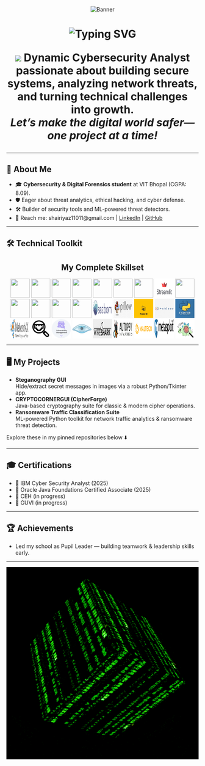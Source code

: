 <!-- Banner -->
<p align="center">
  <img src="assets/RBanner.gif" alt="Banner" width="1080" height="200"/>
</p>

<h1 align="center">
  <img src="https://readme-typing-svg.demolab.com?font=Fira+Code&pause=900&color=18A2E8&center=true&vCenter=true&width=450&lines=Hi%2C+I'm+Shaik+Riyaz+%F0%9F%91%8B;Cybersecurity+Analyst+%7C+Data+Analyst" alt="Typing SVG" />

<p align="center">
  <img src="https://media.giphy.com/media/hvRJCLFzcasrR4ia7z/giphy.gif" width="36" /> 
  <b>Dynamic Cybersecurity Analyst passionate about building secure systems, analyzing network threats, and turning technical challenges into growth.</b> 
  <br>
  <i>Let’s make the digital world safer—one project at a time!</i>
</p>

---

## 🚀 About Me

<ul>
  <li>🎓 <b>Cybersecurity & Digital Forensics student</b> at VIT Bhopal (CGPA: 8.09).</li>
  <li>🛡️ Eager about threat analytics, ethical hacking, and cyber defense.</li>
  <li>🛠️ Builder of security tools and ML-powered threat detectors.</li>
  <li>📧 Reach me: shairiyaz11011@gmail.com | <a href="www.linkedin.com/in/shaik-riyaz-761545251">LinkedIn</a> | <a href="">GitHub</a></li>
</ul>

---

## 🛠️ <span style="animation: glow 1.2s infinite alternate;">Technical Toolkit</span>

<h2 align="center">My Complete Skillset</h2>
<p align="center">
  <!-- High-res SVG icons from Devicon/simple-icons: -->
  <img src="https://cdn.jsdelivr.net/gh/devicons/devicon/icons/python/python-original.svg" height="50" width="50"/>
  <img src="https://cdn.jsdelivr.net/gh/devicons/devicon/icons/java/java-original.svg" height="50" width="50"/>
  <img src="https://cdn.jsdelivr.net/gh/devicons/devicon/icons/html5/html5-original.svg" height="50" width="50"/>
  <img src="https://cdn.jsdelivr.net/gh/devicons/devicon/icons/css3/css3-original.svg" height="50" width="50"/>
  <img src="https://cdn.jsdelivr.net/gh/devicons/devicon@latest/icons/mysql/mysql-original-wordmark.svg" height="50" width="50"/>
  <img src="https://cdn.jsdelivr.net/gh/devicons/devicon@latest/icons/amazonwebservices/amazonwebservices-original-wordmark.svg" height="50" width="50" />
  <img src="https://cdn.jsdelivr.net/gh/devicons/devicon/icons/flask/flask-original-wordmark.svg" height="50" width="50"/>
  <img src="assets/Streamlit.png" height="50" width="50"/>
  <img src="https://cdn.jsdelivr.net/gh/devicons/devicon/icons/tensorflow/tensorflow-original.svg" height="50" width="50"/>
  <img src="https://cdn.jsdelivr.net/gh/devicons/devicon/icons/numpy/numpy-original.svg" height="50" width="50"/>
  <img src="https://cdn.jsdelivr.net/gh/devicons/devicon/icons/pandas/pandas-original.svg" height="50" width="50"/>
  <img src="https://cdn.jsdelivr.net/gh/devicons/devicon/icons/scikit-learn/scikit-learn-original.svg" height="50" width="50"/>
  <img src="https://cdn.jsdelivr.net/gh/devicons/devicon/icons/matplotlib/matplotlib-original.svg" height="50" width="50"/>
  <img src="assets/Seaborn.svg" height="50" width="50"/>
  <img src="assets/Pillow.jpeg" height="50" width="50"/>
  <img src="assets/power bi.gif" height="50" width="50"/>
  <img src="assets/tableau.png" height="50" width="50"/>
  <img src="assets/Tkinter.jpg" height="50" width="50"/>
  <img src="assets/NetworkX.png" height="50" width="50"/>
  <img src="assets/TCP port scanning.png" height="50" width="50"/>
  <img src="assets/Vulnerability analysis.png" height="50" width="50"/>
  <img src="assets/nmap.png" height="50" width="50"/>
  <img src="assets/Wireshark.jpg" height="50" width="50"/>
  <img src="assets/Autopsy.png" height="50" width="50"/>
  <img src="assets/maltego.png" height="50" width="50"/>
  <img src="assets/Metasploit.svg" height="50" width="50"/>
  <img src="assets/steganography.jpeg" height="50" width="50"/>
</p>


---

## 🖥️ My Projects

- <b>Steganography GUI</b>  
  Hide/extract secret messages in images via a robust Python/Tkinter app.
- <b>CRYPTOCORNERGUI (CipherForge)</b>  
  Java-based cryptography suite for classic & modern cipher operations.
- <b>Ransomware Traffic Classification Suite</b>  
  ML-powered Python toolkit for network traffic analytics & ransomware threat detection.

Explore these in my pinned repositories below ⬇️

---

## 🎓 Certifications
- 🏅 IBM Cyber Security Analyst (2025)
- 🏅 Oracle Java Foundations Certified Associate (2025)
- 🏅 CEH (in progress)
- 🏅 GUVI (in progress)

---

## 🏆 Achievements

- Led my school as Pupil Leader — building teamwork & leadership skills early.

---

<!-- Animation for end -->
<p align="center">
  <img src="assets/justlib.gif" alt="Thanks for visiting!" />
</p>

<!-- Add a little CSS for fun text glowing effect (works on GitHub web, but has limited CSS support) -->
<!-- For better animation, use services like https://readme-typing-svg.demolab.com -->
